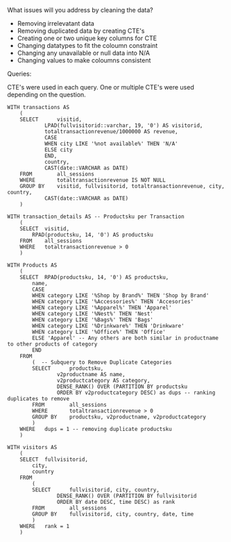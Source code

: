 What issues will you address by cleaning the data?

- Removing irrelevatant data
- Removing duplicated data by creating CTE's
- Creating one or two unique key columns for CTE
- Changing datatypes to fit the coloumn constraint
- Changing any unavailable or null data into N/A
- Changing values to make coloumns consistent

Queries:

CTE's were used in each query. One or multiple CTE's were used depending on the question.

```
WITH transactions AS
	(
	SELECT		visitid,
			LPAD(fullvisitorid::varchar, 19, '0') AS visitorid,
			totaltransactionrevenue/1000000 AS revenue,
			CASE 
			WHEN city LIKE '%not available%' THEN 'N/A'
			ELSE city
			END,
			country,
			CAST(date::VARCHAR as DATE)
	FROM  		all_sessions
	WHERE   	totaltransactionrevenue IS NOT NULL
	GROUP BY	visitid, fullvisitorid, totaltransactionrevenue, city, country,
			CAST(date::VARCHAR as DATE)
	)
```

```
WITH transaction_details AS -- Productsku per Transaction
	(
	SELECT	visitid,
		RPAD(productsku, 14, '0') AS productsku
	FROM   	all_sessions
	WHERE	totaltransactionrevenue > 0
	)
```

```
WITH Products AS  
	(
	SELECT	RPAD(productsku, 14, '0') AS productsku,
		name,
		CASE
		WHEN category LIKE '%Shop by Brand%' THEN 'Shop by Brand'
		WHEN category LIKE '%Accessories%' THEN 'Accesories'
		WHEN category LIKE '%Apparel%' THEN 'Apparel'
		WHEN category LIKE '%Nest%' THEN 'Nest'
		WHEN category LIKE '%Bags%' THEN 'Bags'
		WHEN category LIKE '%Drinkware%' THEN 'Drinkware'
		WHEN category LIKE '%Office%' THEN 'Office'
		ELSE 'Apparel' -- Any others are both similar in productname to other products of category
		END
	FROM
		(  -- Subquery to Remove Duplicate Categories
		SELECT		productsku,
				v2productname AS name,
				v2productcategory AS category,
				DENSE_RANK() OVER (PARTITION BY productsku
				ORDER BY v2productcategory DESC) as dups -- ranking duplicates to remove
		FROM    	all_sessions
		WHERE   	totaltransactionrevenue > 0
		GROUP BY	productsku, v2productname, v2productcategory
		)
	WHERE	dups = 1 -- removing duplicate productsku
	)
```

```
WITH visitors AS
	(
	SELECT	fullvisitorid,
		city,
		country
	FROM
		(
		SELECT		fullvisitorid, city, country,
				DENSE_RANK() OVER (PARTITION BY fullvisitorid
				ORDER BY date DESC, time DESC) as rank
		FROM		all_sessions
		GROUP BY	fullvisitorid, city, country, date, time
		)
	WHERE	rank = 1
	)
```











